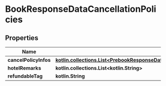 
# BookResponseDataCancellationPolicies

## Properties
Name | Type | Description | Notes
------------ | ------------- | ------------- | -------------
**cancelPolicyInfos** | [**kotlin.collections.List&lt;PrebookResponseDataRoomTypesInnerRatesInnerCancellationPoliciesCancelPolicyInfosInner&gt;**](PrebookResponseDataRoomTypesInnerRatesInnerCancellationPoliciesCancelPolicyInfosInner.md) |  |  [optional]
**hotelRemarks** | **kotlin.collections.List&lt;kotlin.String&gt;** |  |  [optional]
**refundableTag** | **kotlin.String** |  |  [optional]



